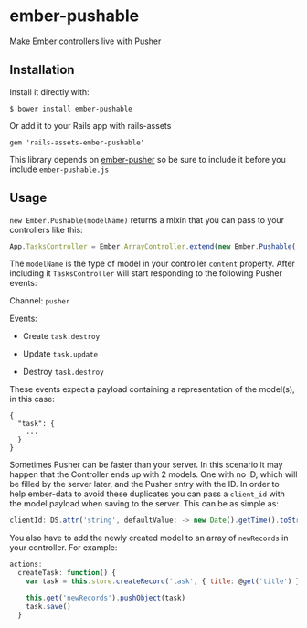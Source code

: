 # ember-pushable

Make Ember controllers live with Pusher

## Installation

Install it directly with:

```
$ bower install ember-pushable
```

Or add it to your Rails app with rails-assets

```
gem 'rails-assets-ember-pushable'
```

This library depends on [ember-pusher](https://github.com/jamiebikies/ember-pusher)
so be sure to include it before you include `ember-pushable.js`

## Usage

`new Ember.Pushable(modelName)` returns a mixin that you can pass to your controllers like this:

```javascript
App.TasksController = Ember.ArrayController.extend(new Ember.Pushable('task'))
```

The `modelName` is the type of model in your controller `content` property.
After including it `TasksController` will start responding to the following Pusher events:

Channel: `pusher`

Events:

- Create
`task.destroy`

- Update
`task.update`

- Destroy
`task.destroy`

These events expect a payload containing a representation of the model(s), in this case:

```
{
  "task": {
    ...
  }
}
```

Sometimes Pusher can be faster than your server. In this scenario it may happen that the Controller ends up with 2 models. One with no ID, which will be filled by the server later, and the Pusher entry with the ID.
In order to help ember-data to avoid these duplicates you can pass a `client_id` with the model payload when saving to the server. This can be as simple as:

```javascript
clientId: DS.attr('string', defaultValue: -> new Date().getTime().toString())
```

You also have to add the newly created model to an array of `newRecords` in your controller. For example:

```javascript
actions:
  createTask: function() {
    var task = this.store.createRecord('task', { title: @get('title') })

    this.get('newRecords').pushObject(task)
    task.save()
  }
```


